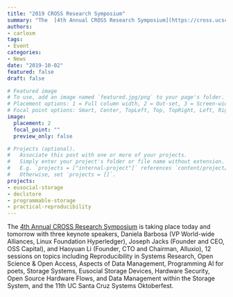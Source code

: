 ```yaml
---
title: "2019 CROSS Research Symposium"
summary: "The  [4th Annual CROSS Research Symposium](https://cross.ucsc.edu/2019-symposium) is taking place today and tomorrow with three keynote speakers, Daniela Barbosa, Joseph Jacks, and Haoyuan Li."
authors:
- carlosm
tags:
- Event
categories:
- News
date: "2019-10-02"
featured: false
draft: false

# Featured image
# To use, add an image named `featured.jpg/png` to your page's folder.
# Placement options: 1 = Full column width, 2 = Out-set, 3 = Screen-width
# Focal point options: Smart, Center, TopLeft, Top, TopRight, Left, Right, BottomLeft, Bottom, BottomRight
image:
  placement: 2
  focal_point: ""
  preview_only: false

# Projects (optional).
#   Associate this post with one or more of your projects.
#   Simply enter your project's folder or file name without extension.
#   E.g. `projects = ["internal-project"]` references `content/project/deep-learning/index.md`.
#   Otherwise, set `projects = []`.
projects:
- eusocial-storage
- declstore
- programmable-storage
- practical-reproducibility
---
```

The [4th Annual CROSS Research Symposium](https://cross.ucsc.edu/2019-symposium) is taking place today and tomorrow with three keynote speakers, Daniela Barbosa (VP World-wide Alliances, Linux Foundation Hyperledger), Joseph Jacks (Founder and CEO, OSS Capital), and Haoyuan Li (Founder, CTO and  Chairman, Alluxio), 12 sessions on topics including Reproducibility in  Systems Research, Open Science & Open Access, Aspects of Data  Management, Programming AI for poets, Storage Systems, Eusocial Storage  Devices, Hardware Security, Open Source Hardware Flows, and Data  Management within the Storage System, and the 11th UC Santa Cruz Systems Oktoberfest.
